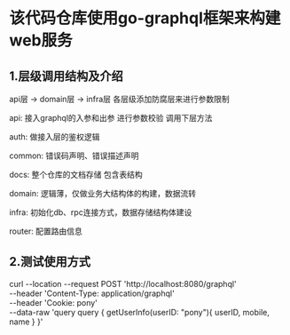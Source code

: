 # 该代码仓库使用go-graphql框架来构建web服务

## 1.层级调用结构及介绍

api层 -> domain层 -> infra层
各层级添加防腐层来进行参数限制

api: 接入graphql的入参和出参 进行参数校验 调用下层方法

auth: 做接入层的鉴权逻辑

common: 错误码声明、错误描述声明

docs: 整个仓库的文档存储 包含表结构

domain: 逻辑薄，仅做业务大结构体的构建，数据流转

infra: 初始化db、rpc连接方式，数据存储结构体建设

router: 配置路由信息

## 2.测试使用方式

curl --location --request POST 'http://localhost:8080/graphql' \
--header 'Content-Type: application/graphql' \
--header 'Cookie: pony' \
--data-raw 'query query {
    getUserInfo(userID: "pony"){
        userID, mobile, name
    }
}'